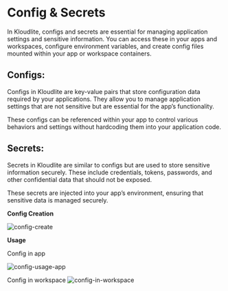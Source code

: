 # Config & Secrets
	
In Kloudlite, configs and secrets are essential for managing application settings and sensitive information. You
can access these in your apps and workspaces, configure environment variables, and create config files mounted 
within your app or workspace containers.

## Configs:

Configs in Kloudlite are key-value pairs that store configuration data required by your applications. They allow you to manage 
application settings that are not sensitive but are essential for the app’s functionality.

These configs can be referenced within your app to control various behaviors and settings without hardcoding them into your 
application code.

## Secrets:

Secrets in Kloudlite are similar to configs but are used to store sensitive information securely. These include credentials, tokens, passwords, and other 
confidential data that should not be exposed.

These secrets are injected into your app’s environment, ensuring that sensitive data is managed securely.


**Config Creation**

![config-create](https://github.com/user-attachments/assets/111b316a-7b9f-4f9a-ad3f-8993736876d3)

**Usage**

Config in app

![config-usage-app](https://github.com/user-attachments/assets/b5956d1b-6545-4894-967d-212d9b785b02)


Config in workspace
![config-in-workspace](https://github.com/user-attachments/assets/403d0d7c-752b-4a76-9d7a-41ef4b222a54)


